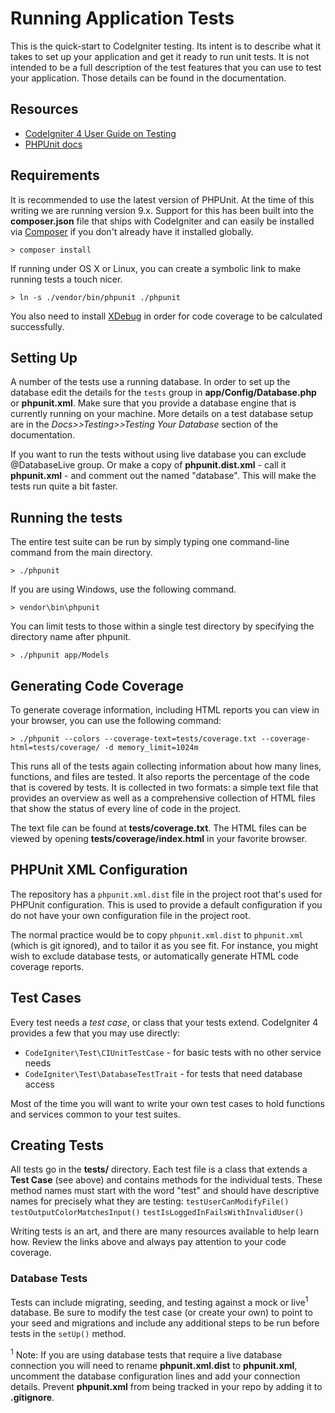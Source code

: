 # Running Application Tests

This is the quick-start to CodeIgniter testing. Its intent is to describe what 
it takes to set up your application and get it ready to run unit tests. 
It is not intended to be a full description of the test features that you can 
use to test your application. Those details can be found in the documentation.

## Resources

* [CodeIgniter 4 User Guide on Testing](https://codeigniter4.github.io/userguide/testing/index.html)
* [PHPUnit docs](https://phpunit.de/documentation.html)

## Requirements

It is recommended to use the latest version of PHPUnit. At the time of this 
writing we are running version 9.x. Support for this has been built into the 
**composer.json** file that ships with CodeIgniter and can easily be installed 
via [Composer](https://getcomposer.org/) if you don't already have it installed globally.

	> composer install

If running under OS X or Linux, you can create a symbolic link to make running tests a touch nicer.

	> ln -s ./vendor/bin/phpunit ./phpunit

You also need to install [XDebug](https://xdebug.org/index.php) in order
for code coverage to be calculated successfully.

## Setting Up

A number of the tests use a running database. 
In order to set up the database edit the details for the `tests` group in 
**app/Config/Database.php** or **phpunit.xml**. Make sure that you provide a database engine 
that is currently running on your machine. More details on a test database setup are in the 
*Docs>>Testing>>Testing Your Database* section of the documentation.

If you want to run the tests without using live database you can 
exclude @DatabaseLive group. Or make a copy of **phpunit.dist.xml** - 
call it **phpunit.xml** - and comment out the <testsuite> named "database". This will make
the tests run quite a bit faster.

## Running the tests

The entire test suite can be run by simply typing one command-line command from the main directory.

	> ./phpunit

If you are using Windows, use the following command.

	> vendor\bin\phpunit

You can limit tests to those within a single test directory by specifying the 
directory name after phpunit. 

	> ./phpunit app/Models

## Generating Code Coverage

To generate coverage information, including HTML reports you can view in your browser, 
you can use the following command: 

	> ./phpunit --colors --coverage-text=tests/coverage.txt --coverage-html=tests/coverage/ -d memory_limit=1024m

This runs all of the tests again collecting information about how many lines, 
functions, and files are tested. It also reports the percentage of the code that is covered by tests. 
It is collected in two formats: a simple text file that provides an overview as well 
as a comprehensive collection of HTML files that show the status of every line of code in the project. 

The text file can be found at **tests/coverage.txt**. 
The HTML files can be viewed by opening **tests/coverage/index.html** in your favorite browser.

## PHPUnit XML Configuration

The repository has a ``phpunit.xml.dist`` file in the project root that's used for
PHPUnit configuration. This is used to provide a default configuration if you
do not have your own configuration file in the project root.

The normal practice would be to copy ``phpunit.xml.dist`` to ``phpunit.xml``
(which is git ignored), and to tailor it as you see fit.
For instance, you might wish to exclude database tests, or automatically generate 
HTML code coverage reports.

## Test Cases

Every test needs a *test case*, or class that your tests extend. CodeIgniter 4
provides a few that you may use directly:
* `CodeIgniter\Test\CIUnitTestCase` - for basic tests with no other service needs
* `CodeIgniter\Test\DatabaseTestTrait` - for tests that need database access

Most of the time you will want to write your own test cases to hold functions and services
common to your test suites.

## Creating Tests

All tests go in the **tests/** directory. Each test file is a class that extends a
**Test Case** (see above) and contains methods for the individual tests. These method
names must start with the word "test" and should have descriptive names for precisely what
they are testing:
`testUserCanModifyFile()` `testOutputColorMatchesInput()` `testIsLoggedInFailsWithInvalidUser()`

Writing tests is an art, and there are many resources available to help learn how.
Review the links above and always pay attention to your code coverage.

### Database Tests

Tests can include migrating, seeding, and testing against a mock or live<sup>1</sup> database.
Be sure to modify the test case (or create your own) to point to your seed and migrations
and include any additional steps to be run before tests in the `setUp()` method.

<sup>1</sup> Note: If you are using database tests that require a live database connection
you will need to rename **phpunit.xml.dist** to **phpunit.xml**, uncomment the database
configuration lines and add your connection details. Prevent **phpunit.xml** from being
tracked in your repo by adding it to **.gitignore**.
